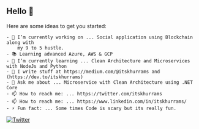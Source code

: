## Hello 👋

Here are some ideas to get you started:

    - 🔭 I’m currently working on ... Social application using Blockchain along with 
        my 9 to 5 hustle.
    - 📚 Learning advanced Azure, AWS & GCP
    - 🌱 I’m currently learning ... Clean Architecture and Microservices with NodeJs and Python
    - 📝 I write stuff at https://medium.com/@itskhurrams and (https://dev.to/itskhurrams)
    - 💬 Ask me about ... Microservice with Clean Architecture using .NET Core
    - 📫 How to reach me: ... https://twitter.com/itskhurrams
    - 📫 How to reach me: ... https://www.linkedin.com/in/itskhurrams/
    - ⚡ Fun fact: ... Some times Code is scary but its really fun.

[![Twitter](https://img.shields.io/twitter/url/https/twitter.com/itskhurrams.svg?style=social&label=Follow%20itskhurrams)](https://twitter.com/itskhurrams)
